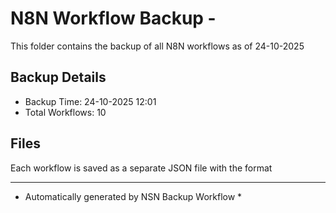 # N8N Workflow Backup - 
This folder contains the backup of all N8N workflows as of 24-10-2025

## Backup Details
- Backup Time: 24-10-2025 12:01
- Total Workflows: 10

## Files
Each workflow is saved as a separate JSON file with the format

-----------
* Automatically generated by NSN Backup Workflow *